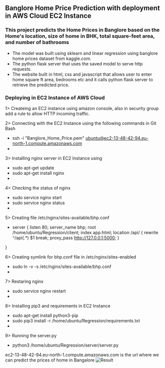 ## Banglore Home Price Prediction with deployment in AWS Cloud EC2 Instance
### This project predicts the Home Prices in Banglore based on the Home's location, size of home in BHK, total square-feet area, and number of bathrooms

- The model was built using sklearn and linear regression using banglore home prices dataset from kaggle.com.
- The python flask server that uses the saved model to serve http requests. 
- The website built in html, css and javascript that allows user to enter home square ft area, bedrooms etc and it calls python flask server to retrieve the predicted price.

### Deploying in EC2 Instance of AWS Cloud
1> Createing an EC2 instance using amazon console, also in security group add a rule to allow HTTP incoming traffic.

2> Connecting with the EC2 Instance using the following commands in Git Bash
  - ssh -i "Banglore_Home_Price.pem" ubuntu@ec2-13-48-42-94.eu-north-1.compute.amazonaws.com
  - 
3> Installing nginx server in EC2 Instance using
  - sudo apt-get update
  - sudo apt-get install nginx
  - 
4> Checking the status of nginx
  - sudo service nginx start
  - sudo service nginx status
  - 
5> Creating file /etc/nginx/sites-available/bhp.conf
  - server {
    listen 80;
        server_name bhp;
        root /home/ubuntu/Regression/client;
        index app.html;
        location /api/ {
             rewrite ^/api(.*) $1 break;
             proxy_pass http://127.0.0.1:5000;
        }

  }
  
6> Creating symlink for bhp.conf file in /etc/nginx/sites-enabled
  - sudo ln -v -s /etc/nginx/sites-available/bhp.conf
  - 
7> Restaring nginx
  - sudo service nginx restart
  - 
8> Installing pip3 and requirements in EC2 Instance
  - sudo apt-get install python3-pip
  - sudo pip3 install -r /home/ubuntu/Regression/requirements.txt
  - 
9> Running the server.py
  - python3 /home/ubuntu/Regression/server/server.py

ec2-13-48-42-94.eu-north-1.compute.amazonaws.com is the url where we can predict the prices of home in Bangalore
![Result](https://github.com/guddushah/Banglore-Home-Price-Prediction/assets/40028193/36015fba-e7a8-44c2-b651-b63275d17f19)





